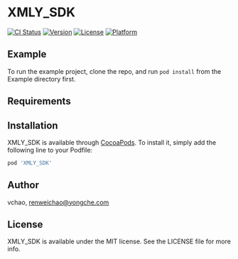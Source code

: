 # XMLY_SDK

[![CI Status](https://img.shields.io/travis/vchao/XMLY_SDK.svg?style=flat)](https://travis-ci.org/vchao/XMLY_SDK)
[![Version](https://img.shields.io/cocoapods/v/XMLY_SDK.svg?style=flat)](https://cocoapods.org/pods/XMLY_SDK)
[![License](https://img.shields.io/cocoapods/l/XMLY_SDK.svg?style=flat)](https://cocoapods.org/pods/XMLY_SDK)
[![Platform](https://img.shields.io/cocoapods/p/XMLY_SDK.svg?style=flat)](https://cocoapods.org/pods/XMLY_SDK)

## Example

To run the example project, clone the repo, and run `pod install` from the Example directory first.

## Requirements

## Installation

XMLY_SDK is available through [CocoaPods](https://cocoapods.org). To install
it, simply add the following line to your Podfile:

```ruby
pod 'XMLY_SDK'
```

## Author

vchao, renweichao@yongche.com

## License

XMLY_SDK is available under the MIT license. See the LICENSE file for more info.
